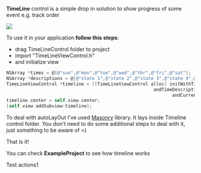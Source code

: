 **TimeLine** control is a simple drop in solution to show progress of some event
e.g. track order

![](https://github.com/romaHerman/timeLineiOS/blob/master/output_ppeLRI.gif)

To  use it in your application **follow this steps**:
* drag TimeLineControl folder to project
* import "TimeLineViewControl.h"
* and initialize view 

```objective-c
NSArray *times = @[@"sun",@"mon",@"tue",@"wed",@"thr",@"fri",@"sat"];
NSArray *descriptions = @[@"state 1",@"state 2",@"state 3",@"state 4",@"very very long description if state 5",@"state 6",@"state 7"];
TimeLineViewControl *timeline = [[TimeLineViewControl alloc] initWithTimeArray:times
                                                       andTimeDescriptionArray:descriptions
                                                              andCurrentStatus:4];
timeline.center = self.view.center;
[self.view addSubview:timeline];
```

To deal with autoLayOut I've used [Masonry](https://github.com/Masonry/Masonry) library. It lays inside Timeline control folder. You don't need to do some additional steps to deal with it, just something to be aware of =)

That is it! 

You can check **ExampleProject** to see how timeline works


Test actions1
